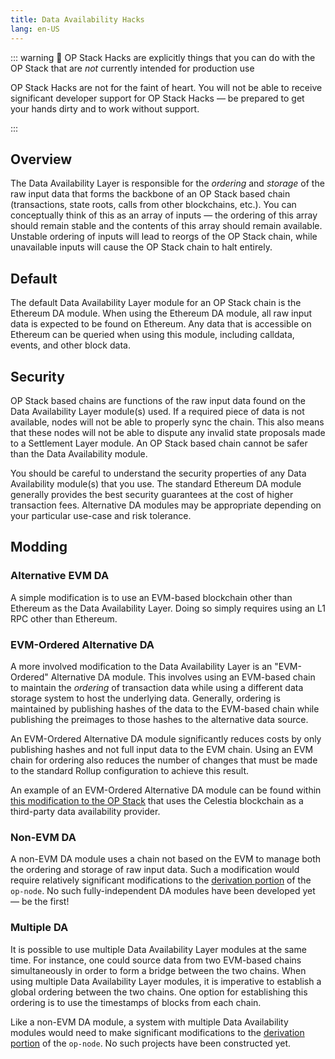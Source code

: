 ```yaml
---
title: Data Availability Hacks
lang: en-US
---
```


::: warning 🚧 OP Stack Hacks are explicitly things that you can do with the OP Stack that are *not* currently intended for production use

OP Stack Hacks are not for the faint of heart. You will not be able to receive significant developer support for OP Stack Hacks — be prepared to get your hands dirty and to work without support.

:::


## Overview

The Data Availability Layer is responsible for the *ordering* and *storage* of the raw input data that forms the backbone of an OP Stack based chain (transactions, state roots, calls from other blockchains, etc.). You can conceptually think of this as an array of inputs — the ordering of this array should remain stable and the contents of this array should remain available. Unstable ordering of inputs will lead to reorgs of the OP Stack chain, while unavailable inputs will cause the OP Stack chain to halt entirely.

## Default

The default Data Availability Layer module for an OP Stack chain is the Ethereum DA module. When using the Ethereum DA module, all raw input data is expected to be found on Ethereum. Any data that is accessible on Ethereum can be queried when using this module, including calldata, events, and other block data.

## Security

OP Stack based chains are functions of the raw input data found on the Data Availability Layer module(s) used. If a required piece of data is not available, nodes will not be able to properly sync the chain. This also means that these nodes will not be able to dispute any invalid state proposals made to a Settlement Layer module. An OP Stack based chain cannot be safer than the Data Availability module.

You should be careful to understand the security properties of any Data Availability module(s) that you use. The standard Ethereum DA module generally provides the best security guarantees at the cost of higher transaction fees. Alternative DA modules may be appropriate depending on your particular use-case and risk tolerance.

## Modding

### Alternative EVM DA

A simple modification is to use an EVM-based blockchain other than Ethereum as the Data Availability Layer. Doing so simply requires using an L1 RPC other than Ethereum.

### EVM-Ordered Alternative DA

A more involved modification to the Data Availability Layer is an "EVM-Ordered" Alternative DA module. This involves using an EVM-based chain to maintain the *ordering* of transaction data while using a different data storage system to host the underlying data. Generally, ordering is maintained by publishing hashes of the data to the EVM-based chain while publishing the preimages to those hashes to the alternative data source.

An EVM-Ordered Alternative DA module significantly reduces costs by only publishing hashes and not full input data to the EVM chain. Using an EVM chain for ordering also reduces the number of changes that must be made to the standard Rollup configuration to achieve this result.

An example of an EVM-Ordered Alternative DA module can be found within [this modification to the OP Stack](https://github.com/celestiaorg/optimism/pull/3) that uses the Celestia blockchain as a third-party data availability provider.

### Non-EVM DA

A non-EVM DA module uses a chain not based on the EVM to manage both the ordering and storage of raw input data. Such a modification would require relatively significant modifications to the [derivation portion](https://github.com/sliceledger-blockchain/slice-ledger/tree/develop/op-node/rollup/derive) of the `op-node`. No such fully-independent DA modules have been developed yet — be the first!

### Multiple DA

It is possible to use multiple Data Availability Layer modules at the same time. For instance, one could source data from two EVM-based chains simultaneously in order to form a bridge between the two chains. When using multiple Data Availability Layer modules, it is imperative to establish a global ordering between the two chains. One option for establishing this ordering is to use the timestamps of blocks from each chain.

Like a non-EVM DA module, a system with multiple Data Availability modules would need to make significant modifications to the [derivation portion](https://github.com/sliceledger-blockchain/slice-ledger/tree/develop/op-node/rollup/derive) of the `op-node`. No such projects have been constructed yet.